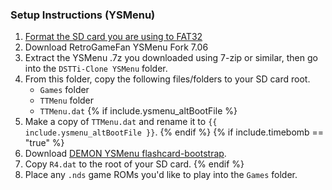 ### Setup Instructions (YSMenu)

1. [Format the SD card you are using to FAT32](https://wiki.hacks.guide/wiki/Formatting_an_SD_card)
1. Download RetroGameFan YSMenu Fork 7.06
1. Extract the YSMenu .7z you downloaded using 7-zip or similar, then go into the `DSTTi-Clone YSMenu` folder.
1. From this folder, copy the following files/folders to your SD card root.
    - `Games` folder
    - `TTMenu` folder
    - `TTMenu.dat`
{% if include.ysmenu_altBootFile %}
1. Make a copy of `TTMenu.dat` and rename it to `{{ include.ysmenu_altBootFile }}`.
{% endif %}
{% if include.timebomb == "true" %}
1. Download [DEMON YSMenu flashcard-bootstrap](https://flashcard-archive.ds-homebrew.com/YSMenu/DEMON_common/R4.dat).
1. Copy `R4.dat` to the root of your SD card.
{% endif %}
1. Place any `.nds` game ROMs you'd like to play into the `Games` folder.
